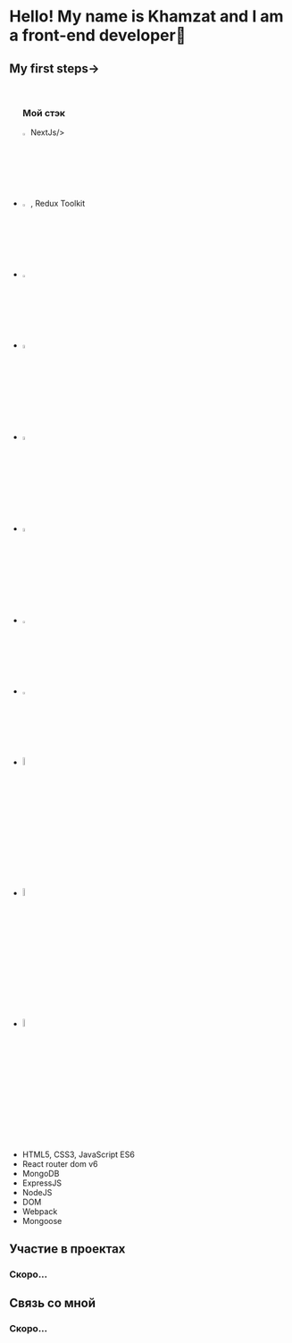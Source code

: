 <h1 aligt>Hello! My name is Khamzat and I am a front-end developer🌱</h1>
  
  <h2>My first steps→</h2>
  <br />

<ul>
<h3>Мой стэк</h3>
  <div>  <img width=3% src="https://cdn1.iconfinder.com/data/icons/akar-vol-1/24/nextjs-fill-256.png">NextJs/>
  <li><img width=3% src="https://cdn0.iconfinder.com/data/icons/logos-brands-in-colors/128/react-256.png" alt="photoReact" />, Redux Toolkit</li>
  <li><img width=3%  src="https://cdn4.iconfinder.com/data/icons/logos-brands-5/24/redux-256.png" alt="photoReact" /></li>
    <li><img width=4% src="https://cdn3.iconfinder.com/data/icons/picons-social/57/10-html5-256.png" alt="photoReact" /></li>
      <li><img width=4% src="https://cdn0.iconfinder.com/data/icons/logos-21/40/CSS3-256.png" alt="photoReact" /></li>
        <li><img  width=4% src="https://cdn2.iconfinder.com/data/icons/designer-skills/128/code-programming-javascript-software-develop-command-language-256.png" alt="photoJs" /></li>
          <li><img width=3% src="https://www.codesmith.io/hs-fs/hubfs/Blog%20Images/Blog%20Photos/react-router-logo.png?width=600&name=react-router-logo.png" alt="photoJs" /></li>
            <li><img width=3% src="https://cdn4.iconfinder.com/data/icons/logos-3/512/mongodb-2-256.png" alt="photoJs" /></li>
              <li><img  width=6% src="https://the-guild.dev/blog-assets/nodejs-esm/nodejs_logo.png" alt="photoJs" /></li>
              <li><img  width=6% src="https://www.vectorlogo.zone/logos/expressjs/expressjs-ar21.svg" alt="photoJs" /></li>
                            <li><img width=6% src="https://camo.githubusercontent.com/7c669e872b214571ae0b5097e8d3db369225a806dc2ce9a436cde3497164310c/687474703a2f2f6d6f6e676f64622d746f6f6c732e636f6d2f696d672f6d6f6e676f6f73652e706e67" alt="photoJs" /></li></div>

  <li>HTML5, CSS3, JavaScript ES6</li>
  <li>React router dom v6</li>
  <li>MongoDB</li>
  <li>ExpressJS</li>
  <li>NodeJS</li>
  <li>DOM</li>
  <li>Webpack</li>
  <li>Mongoose</li>
</ul>

<h2>Участие в проектах</h2>
</hr>
<h3>Скоро...</h3>

<h2>Связь со мной</h2>
<h3>Скоро...</h3>
